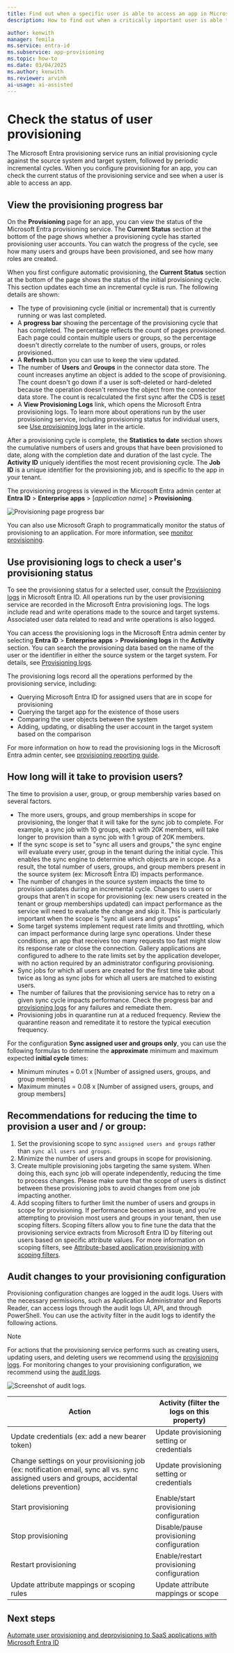 ```yaml
---
title: Find out when a specific user is able to access an app in Microsoft Entra Application Provisioning
description: How to find out when a critically important user is able to access an application you have configured for user provisioning with Microsoft Entra ID.

author: kenwith
manager: femila
ms.service: entra-id
ms.subservice: app-provisioning
ms.topic: how-to
ms.date: 03/04/2025
ms.author: kenwith
ms.reviewer: arvinh
ai-usage: ai-assisted
---
```


# Check the status of user provisioning

The Microsoft Entra provisioning service runs an initial provisioning cycle against the source system and target system, followed by periodic incremental cycles. When you configure provisioning for an app, you can check the current status of the provisioning service and see when a user is able to access an app.

## View the provisioning progress bar

 On the **Provisioning** page for an app, you can view the status of the Microsoft Entra provisioning service. The **Current Status** section at the bottom of the page shows whether a provisioning cycle has started provisioning user accounts. You can watch the progress of the cycle, see how many users and groups have been provisioned, and see how many roles are created.

When you first configure automatic provisioning, the **Current Status** section at the bottom of the page shows the status of the initial provisioning cycle. This section updates each time an incremental cycle is run. The following details are shown:
- The type of provisioning cycle (initial or incremental) that is currently running or was last completed.
- A **progress bar** showing the percentage of the provisioning cycle that has completed. The percentage reflects the count of pages provisioned. Each page could contain multiple users or groups, so the percentage doesn't directly correlate to the number of users, groups, or roles provisioned.
- A **Refresh** button you can use to keep the view updated.
- The number of **Users** and **Groups** in the connector data store. The count increases anytime an object is added to the scope of provisioning. The count doesn't go down if a user is soft-deleted or hard-deleted because the operation doesn't remove the object from the connector data store. The count is recalculated the first sync after the CDS is [reset](/graph/api/synchronization-synchronizationjob-restart?tabs=http&view=graph-rest-beta&preserve-view=true) 
- A **View Provisioning Logs** link, which opens the Microsoft Entra provisioning logs. To learn more about operations run by the user provisioning service, including provisioning status for individual users, see [Use provisioning logs](#use-provisioning-logs-to-check-a-users-provisioning-status) later in the article.

After a provisioning cycle is complete, the **Statistics to date** section shows the cumulative numbers of users and groups that have been provisioned to date, along with the completion date and duration of the last cycle. The **Activity ID** uniquely identifies the most recent provisioning cycle. The **Job ID** is a unique identifier for the provisioning job, and is specific to the app in your tenant.

The provisioning progress is viewed in the Microsoft Entra admin center at **Entra ID** > **Enterprise apps** > \[*application name*\] > **Provisioning**.

![Provisioning page progress bar](./media/application-provisioning-when-will-provisioning-finish-specific-user/provisioning-progress-bar-section.png)

You can also use Microsoft Graph to programmatically monitor the status of provisioning to an application.  For more information, see [monitor provisioning](application-provisioning-configuration-api.md#step-5-monitor-provisioning).

## Use provisioning logs to check a user's provisioning status

To see the provisioning status for a selected user, consult the [Provisioning logs](~/identity/monitoring-health/concept-provisioning-logs.md?context=azure/active-directory/manage-apps/context/manage-apps-context) in Microsoft Entra ID. All operations run by the user provisioning service are recorded in the Microsoft Entra provisioning logs. The logs include read and write operations made to the source and target systems. Associated user data related to read and write operations is also logged.

You can access the provisioning logs in the Microsoft Entra admin center by selecting **Entra ID** > **Enterprise apps** > **Provisioning logs** in the **Activity** section. You can search the provisioning data based on the name of the user or the identifier in either the source system or the target system. For details, see [Provisioning logs](~/identity/monitoring-health/concept-provisioning-logs.md?context=azure/active-directory/manage-apps/context/manage-apps-context). 

The provisioning logs record all the operations performed by the provisioning service, including:

* Querying Microsoft Entra ID for assigned users that are in scope for provisioning
* Querying the target app for the existence of those users
* Comparing the user objects between the system
* Adding, updating, or disabling the user account in the target system based on the comparison

For more information on how to read the provisioning logs in the Microsoft Entra admin center, see [provisioning reporting guide](check-status-user-account-provisioning.md).

## How long will it take to provision users?
The time to provision a user, group, or group membership varies based on several factors. 
- The more users, groups, and group memberships in scope for provisioning, the longer that it will take for the sync job to complete. For example, a sync job with 10 groups, each with 20K members, will take longer to provision than a sync job with 1 group of 20K members.
- If the sync scope is set to "sync all users and groups," the sync engine will evaluate every user, group in the tenant during the initial cycle. This enables the sync engine to determine which objects are in scope. As a result, the total number of users, groups, and group members present in the source system (ex: Microsoft Entra ID) impacts performance.  
- The number of changes in the source system impacts the time to provision updates during an incremental cycle. Changes to users or groups that aren't in scope for provisioning (ex: new users created in the tenant or group memberships updated) can impact performance as the service will need to evaluate the change and skip it. This is particularly important when the scope is "sync all users and groups"
- Some target systems implement request rate limits and throttling, which can impact performance during large sync operations. Under these conditions, an app that receives too many requests too fast might slow its response rate or close the connection. Gallery applications are configured to adhere to the rate limits set by the application developer, with no action required by an administrator configuring provisioning. 
- Sync jobs for which all users are created for the first time take about twice as long as sync jobs for which all users are matched to existing users.
- The number of failures that the provisioning service has to retry on a given sync cycle impacts performance. Check the progress bar and [provisioning logs](check-status-user-account-provisioning.md) for any failures and remediate them.
- Provisioning jobs in quarantine run at a reduced frequency. Review the quarantine reason and remeditate it to restore the typical execution frequency.

For the configuration **Sync assigned user and groups only**, you can use the following formulas to determine the **approximate** minimum and maximum expected **initial cycle** times:

- Minimum minutes =  0.01 x [Number of assigned users, groups, and group members]
- Maximum minutes = 0.08 x [Number of assigned users, groups, and group members]


## Recommendations for reducing the time to provision a user and / or group:
1. Set the provisioning scope to sync `assigned users and groups` rather than `sync all users and groups`.
2. Minimize the number of users and groups in scope for provisioning.
3. Create multiple provisioning jobs targeting the same system. When doing this, each sync job will operate independently, reducing the time to process changes. Please make sure that the scope of users is distinct between these provisioning jobs to avoid changes from one job impacting another. 
4. Add scoping filters to further limit the number of users and groups in scope for provisioning. If performance becomes an issue, and you're attempting to provision most users and groups in your tenant, then use scoping filters. Scoping filters allow you to fine tune the data that the provisioning service extracts from Microsoft Entra ID by filtering out users based on specific attribute values. For more information on scoping filters, see [Attribute-based application provisioning with scoping filters](define-conditional-rules-for-provisioning-user-accounts.md).

## Audit changes to your provisioning configuration
Provisioning configuration changes are logged in the audit logs. Users with the necessary permissions, such as Application Administrator and Reports Reader, can access logs through the audit logs UI, API, and through PowerShell. You can use the activity filter in the audit logs to identify the following actions.

> [!Note]
> For actions that the provisioning service performs such as creating users, updating users, and deleting users we recommend using the [provisioning logs](~/identity/monitoring-health/howto-analyze-provisioning-logs.md). For monitoring changes to your provisioning configuration, we recommend using the [audit logs](~/identity/monitoring-health/concept-audit-logs.md). 

![Screenshot of audit logs.](./media/application-provisioning-when-will-provisioning-finish-specific-user/audit-logs.png)

| Action | Activity (filter the logs on this property)| 
| -------- | -------- | 
| Update credentials (ex: add a new bearer token) |  Update provisioning setting or credentials |  
| Change settings on your provisioning job (ex: notification email, sync all vs. sync assigned users and groups, accidental deletions prevention)|  Update provisioning setting or credentials| 
| Start provisioning | Enable/start provisioning configuration | 
| Stop provisioning |  Disable/pause provisioning configuration | 
| Restart provisioning |  Enable/restart provisioning configuration |  
| Update attribute mappings or scoping rules |  Update attribute mappings or scope  | 



## Next steps
[Automate user provisioning and deprovisioning to SaaS applications with Microsoft Entra ID](user-provisioning.md)
